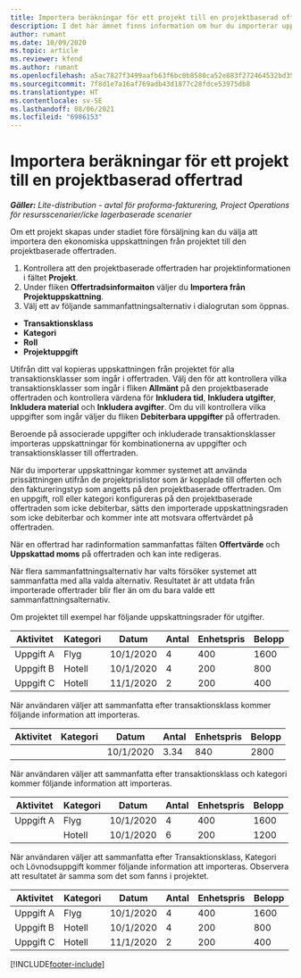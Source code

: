 ```yaml
---
title: Importera beräkningar för ett projekt till en projektbaserad offertrad - lite
description: I det här ämnet finns information om hur du importerar uppskattningar från ett projekt till en offertrad.
author: rumant
ms.date: 10/09/2020
ms.topic: article
ms.reviewer: kfend
ms.author: rumant
ms.openlocfilehash: a5ac7827f3499aafb63f6bc0b8580ca52e883f272464532bd353170a12b3ae55
ms.sourcegitcommit: 7f8d1e7a16af769adb43d1877c28fdce53975db8
ms.translationtype: HT
ms.contentlocale: sv-SE
ms.lasthandoff: 08/06/2021
ms.locfileid: "6986153"
---
```

# <a name="import-estimates-for-a-project-to-a-project-based-quote-line"></a>Importera beräkningar för ett projekt till en projektbaserad offertrad 

_**Gäller:** Lite-distribution - avtal för proforma-fakturering, Project Operations för resursscenarier/icke lagerbaserade scenarier_

Om ett projekt skapas under stadiet före försäljning kan du välja att importera den ekonomiska uppskattningen från projektet till den projektbaserade offertraden.

1. Kontrollera att den projektbaserade offertraden har projektinformationen i fältet **Projekt**.
2. Under fliken **Offertradsinformaiton** väljer du **Importera från Projektuppskattning**.
3. Välj ett av följande sammanfattningsalternativ i dialogrutan som öppnas.

  - **Transaktionsklass**
  - **Kategori**
  - **Roll** 
  - **Projektuppgift**

Utifrån ditt val kopieras uppskattningen från projektet för alla transaktionsklasser som ingår i offertraden. Välj den för att kontrollera vilka transaktionsklasser som ingår i fliken **Allmänt** på den projektbaserade offertraden och kontrollera värdena för **Inkludera tid**, **Inkludera utgifter**, **Inkludera material** och **Inkludera avgifter**.  Om du vill kontrollera vilka uppgifter som ingår väljer du fliken **Debiterbara uppgifter** på offertraden.

Beroende på associerade uppgifter och inkluderade transaktionsklasser importeras uppskattningar för kombinationerna av uppgifter och transaktionsklasser till offertraden.

När du importerar uppskattningar kommer systemet att använda prissättningen utifrån de projektprislistor som är kopplade till offerten och den faktureringstyp som angetts på den projektbaserade offertraden. Om en uppgift, roll eller kategori konfigureras på den projektbaserade offertraden som icke debiterbar, sätts den importerade uppskattningsraden som icke debiterbar och kommer inte att motsvara offertvärdet på offertraden.

När en offertrad har radinformation sammanfattas fälten **Offertvärde** och **Uppskattad moms** på offertraden och kan inte redigeras.

När flera sammanfattningsalternativ har valts försöker systemet att sammanfatta med alla valda alternativ. Resultatet är att utdata från importerade offertrader blir fler än om du bara valde ett sammanfattningsalternativ.

Om projektet till exempel har följande uppskattningsrader för utgifter.

| Aktivitet | Kategori | Datum | Antal | Enhetspris | Belopp |
| --- | --- | --- | --- | --- | --- |
| Uppgift A | Flyg | 10/1/2020 | 4 | 400 | 1600 |
| Uppgift B | Hotell | 10/1/2020 | 4 | 200 | 800 |
| Uppgift C | Hotell | 11/1/2020 | 2 | 200 | 400 |

När användaren väljer att sammanfatta efter transaktionsklass kommer följande information att importeras.

| Aktivitet | Kategori | Datum | Antal | Enhetspris | Belopp |
| --- | --- | --- | --- | --- | --- |
|||10/1/2020 | 3.34 | 840 | 2800 |

När användaren väljer att sammanfatta efter transaktionsklass och kategori kommer följande information att importeras.

| Aktivitet | Kategori | Datum | Antal | Enhetspris | Belopp |
| --- | --- | --- | --- | --- | --- |
| Uppgift A | Flyg | 10/1/2020 | 4 | 400 | 1600 |
| | Hotell | 10/1/2020 | 6 | 200 | 1200 |

När användaren väljer att sammanfatta efter Transaktionsklass, Kategori och Lövnodsuppgift kommer följande information att importeras. Observera att resultatet är samma som det som fanns i projektet.

| Aktivitet | Kategori | Datum | Antal | Enhetspris | Belopp |
| --- | --- | --- | --- | --- | --- |
| Uppgift A | Flyg | 10/1/2020 | 4 | 400 | 1600 |
| Uppgift B | Hotell | 10/1/2020 | 4 | 200 | 800 |
| Uppgift C | Hotell | 11/1/2020 | 2 | 200 | 400 |


[!INCLUDE[footer-include](../../includes/footer-banner.md)]

